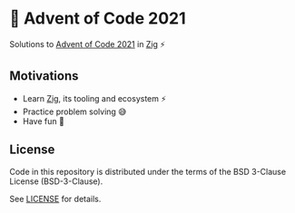 # :christmas_tree: Advent of Code 2021

Solutions to [Advent of Code 2021] in [Zig][] :zap:

## Motivations

- Learn [Zig][], its tooling and ecosystem :zap:
- Practice problem solving :sweat_smile:
- Have fun :slightly_smiling_face:

## License

Code in this repository is distributed under the terms of the BSD 3-Clause
License (BSD-3-Clause).

See [LICENSE] for details.

[advent of code 2021]: https://adventofcode.com/2021
[zig]: https://ziglang.org/
[license]: LICENSE
